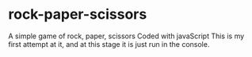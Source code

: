 # rock-paper-scissors
A simple game of rock, paper, scissors
Coded with javaScript
This is my first attempt at it, and at this stage it is just run in the console.